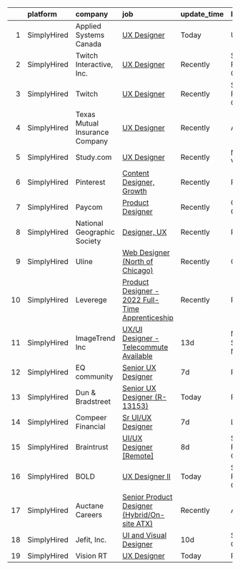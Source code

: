 

|    | platform    | company                        | job                                                                                                                                                      | update_time   | location                   |
|---:|:------------|:-------------------------------|:---------------------------------------------------------------------------------------------------------------------------------------------------------|:--------------|:---------------------------|
|  1 | SimplyHired | Applied Systems Canada         | [UX Designer](https://www.simplyhired.com/job/7wxqH4NnxIu4Ix-s5RrIqFQtHIrUbGEAIIX02Z9VwXIRDxbsj25eaQ?q=ux+designer)                                      | Today         | United States              |
|  2 | SimplyHired | Twitch Interactive, Inc.       | [UX Designer](https://www.simplyhired.com/job/c5FsEdyul1uZVtnCyS93Ect5MPN_EXq5Kzhr0akuqVuL-2RiyKTuoA?q=ux+designer)                                      | Recently      | San Francisco, CA          |
|  3 | SimplyHired | Twitch                         | [UX Designer](https://www.simplyhired.com/job/EDo_Qvr7vFIdWM6egrHL50-2QdTdA4HmO_WRL0tGp1BAcwz7azruXQ?q=ux+designer)                                      | Recently      | San Francisco, CA          |
|  4 | SimplyHired | Texas Mutual Insurance Company | [UX Designer](https://www.simplyhired.com/job/xRfLX1J_huOYJ2ac9N-nG-Hb7T-_VghDwKkOxNujI0nvtM1nn1poag?q=ux+designer)                                      | Recently      | Austin, TX                 |
|  5 | SimplyHired | Study.com                      | [UX Designer](https://www.simplyhired.com/job/ECa27YIBbSV6-FjNu5s4_yV_W53NTO2-1MBGel36Cm24scmb8JYdbA?q=ux+designer)                                      | Recently      | Mountain View, CA          |
|  6 | SimplyHired | Pinterest                      | [Content Designer, Growth](https://www.simplyhired.com/job/r3rLZ8wDZxpE9zJ0WmWmkB6vKADvM4enwQNvRoPjurIWqrAC4bhnpw?q=ux+designer)                         | Recently      | Remote                     |
|  7 | SimplyHired | Paycom                         | [Product Designer](https://www.simplyhired.com/job/sTicsWpEbBaN_PDIYOQLlIPFYVeVVEqPog0YzBBQapUXHdf-2SKMxQ?q=ux+designer)                                 | Recently      | Oklahoma City, OK          |
|  8 | SimplyHired | National Geographic Society    | [Designer, UX](https://www.simplyhired.com/job/AcXhbHTwB0bLA8e_dNWXzySwptcIR4ncpJ0NgLaQG45NhayynKyMMg?q=ux+designer)                                     | Recently      | Remote                     |
|  9 | SimplyHired | Uline                          | [Web Designer (North of Chicago)](https://www.simplyhired.com/job/R7nnTqvsbmA4vbD-Y5wWE_kvbR_E8JahJe36WFvxALSsjU3nTzxarA?q=ux+designer)                  | Recently      | Chicago, IL                |
| 10 | SimplyHired | Leverege                       | [Product Designer - 2022 Full-Time Apprenticeship](https://www.simplyhired.com/job/f2PnrkNkoKjnF_c7MsOM41LbDj7RDHIKkfuGC1pKOOPB0dNQ0HmV5w?q=ux+designer) | Recently      | Remote                     |
| 11 | SimplyHired | ImageTrend Inc                 | [UX/UI Designer - Telecommute Available](https://www.simplyhired.com/job/Wrr1eL730vnHEaOyUIHO6qisluYGVhqDDyAm_xlXBWxpZhy1L_KFvA?q=ux+designer)           | 13d           | Minneapolis-Saint Paul, MN |
| 12 | SimplyHired | EQ community                   | [Senior UX Designer](https://www.simplyhired.com/job/10-uc4hR5rrYWTEplmBGqSolr5zc9qW6_7QrUZbYmB9xrclW261vlA?q=ux+designer)                               | 7d            | Remote                     |
| 13 | SimplyHired | Dun & Bradstreet               | [Senior UX Designer (R-13153)](https://www.simplyhired.com/job/Ar3NG4F3xOe7YAABOdh1hd52QuGgaKA6d9Kd256MbmRwJ7u21sdcRg?q=ux+designer)                     | Today         | Remote                     |
| 14 | SimplyHired | Compeer Financial              | [Sr UI/UX Designer](https://www.simplyhired.com/job/L0WT9mDTLHNMHqjBA2D1E0pwtuUZfQPtv2xvJLOjwmxrc5G2JRarfA?q=ux+designer)                                | 7d            | Lakeville, MN              |
| 15 | SimplyHired | Braintrust                     | [UI/UX Designer [Remote]](https://www.simplyhired.com/job/qxAIXJURRxvHN_WJei-9NR4K2N5u3DxLKxtsLwlrVFLQcJnrjdScAQ?q=ux+designer)                          | 8d            | San Francisco, CA          |
| 16 | SimplyHired | BOLD                           | [UX Designer II](https://www.simplyhired.com/job/e6wTb22p8YMPQHXxDuhUCeiY8Q4If3NE3zmWpm0QlO3i9o5QR2gTmQ?q=ux+designer)                                   | Today         | San Francisco, CA          |
| 17 | SimplyHired | Auctane Careers                | [Senior Product Designer (Hybrid/On-site ATX)](https://www.simplyhired.com/job/oiNFk7LpirEjwft0QDYlDXUxdm6_cnUUJDPyVuehd7vpsR2YpInqSg?q=ux+designer)     | Recently      | Austin, TX                 |
| 18 | SimplyHired | Jefit, Inc.                    | [UI and Visual Designer](https://www.simplyhired.com/job/EIHVSla0pmlZ9KaabVEdLaTmZ2ML4ENf3jQPcWVj7ViLlAoFCTJGBw?q=ux+designer)                           | 10d           | Santa Clara, CA            |
| 19 | SimplyHired | Vision RT                      | [UX Designer](https://www.simplyhired.com/job/Ps7QXapMpvVwE29j0eSijAVP4WAk69fekUWmZ-wL1RHqKOgE1V_HVg?q=ux+designer)                                      | Today         | Remote                     |
